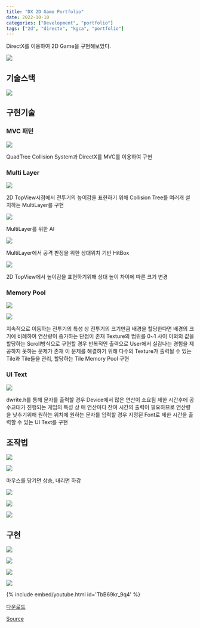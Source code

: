 ```yaml
---
title: "DX 2D Game Portfolio"
date: 2022-10-10
categories: ["Development", "portfolio"]
tags: ["2d", "directx", "kgca", "portfolio"]
---
```

DirectX를 이용하여 2D Game을 구현해보았다.

![](/images/4853989b-7913-4275-a5d4-627a03215cb0-image.png)

## 기술스택

![](/images/24144daa-6db5-425a-912c-97d475673294-image.png)


## 구현기술
### MVC 패턴

![](/images/139eaf01-cc89-4055-af09-c74321e123a0-image.png)

QuadTree Collision System과 DirectX를 MVC를 이용하여 구현

### Multi Layer

![](/images/18b3b19f-2a2b-475c-9711-d1129aeaaeab-image.png)

2D TopView시점에서 전투기의 높이감을 표현하기 위해 Collision Tree를 여러개 설치하는 MultiLayer를 구현

![](/images/dd29dce5-bd57-4728-9fa5-496eefed2a66-image.png)

MultiLayer를 위한 AI

![](/images/75c9f9f0-3de4-4211-8384-6086ef4324b3-image.png)

MultiLayer에서 공격 판정을 위한 상대위치 기반 HitBox

![](/images/45cdd6ed-1ab6-446f-bc77-626c8f774967-image.png)

2D TopView에서 높이감을 표현하기위해 상대 높이 차이에 따른 크기 변경

### Memory Pool

![](/images/6b3d9139-c808-41aa-a6ff-d2cbc8968b97-image.png)

![](/images/4f85f0a1-bd2b-443a-a8de-2390ce22c6d3-image.png)

지속적으로 이동하는 전투기의 특성 상 전투기의 크기만큼 배경을 할당한다면 배경의 크기에 비례하여 연산량이 증가하는 단점이 존재
Texture의 범위를 0~1 사이 이외의 값을 할당하는 Scroll방식으로 구현할 경우 반복적인 출력으로 User에서 실감나는 경험을 제공하지 못하는 문제가 존재
이 문제를 해결하기 위해 다수의 Texture가 출력될 수 있는 Tile과 Tile들을 관리, 할당하는 Tile Memory Pool 구현

### UI Text

![](/images/a90faec8-b6d5-4a20-8396-f02795d5a8e4-image.png)

dwrite.h를 통해 문자를 출력할 경우 Device에서 많은 연산이 소요됨
제한 시간후에 공수교대가 진행되는 게임의 특성 상 매 연산마다 잔여 시간의 출력이 필요하므로 연산량을 낮추기위해 원하는 위치에 원하는 문자를 입력할 경우 지정된 Font로 제한 시간을 출력할 수 있는 UI Text를 구현

## 조작법

![](/images/8a65101c-b047-456f-8e81-da9d14bb86f6-image.png)

![](/images/4a30576c-9ec6-4e86-ba94-879901e12f57-image.png)

마우스를 당기면 상승, 내리면 하강

![](/images/96082ddc-55b3-4940-8542-fd11043867fb-image.png)

![](/images/3a2d9f5d-e662-431f-b803-24e682bb82cf-image.png)

![](/images/ed63e558-2947-4846-8cb8-76e73c18ce3b-image.png)

## 구현

![](/images/254e5982-77d7-4d22-b814-6ee8634af438-image.png)

![](/images/132f0926-3f9a-4048-b8fe-b4104147ad84-image.png)

![](/images/90fb2655-e99d-442d-a0ee-05f328e277b0-image.png)

![](/images/f034f4a4-6ae3-4db1-bce6-75268e310032-image.png)

{% include embed/youtube.html id='TbB69kr_9q4' %}

[다운로드](https://naver.me/G8tx6SwT)

[Source](https://github.com/sinsin950313/KGCA/tree/main/Project/KGCA41/DX2DGameProject)